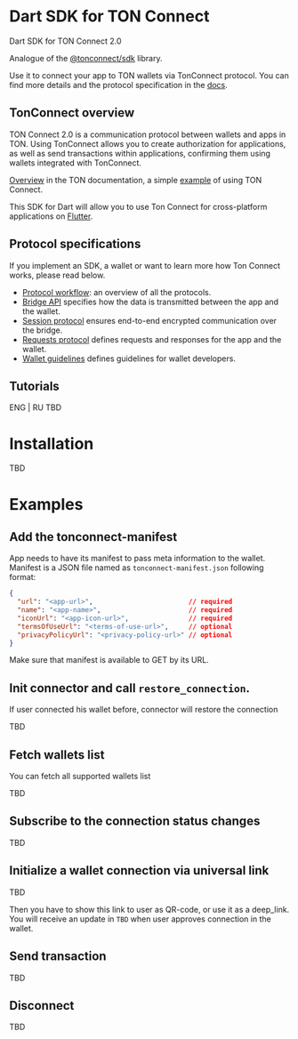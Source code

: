 # Dart SDK for TON Connect

Dart SDK for TON Connect 2.0

Analogue of the [@tonconnect/sdk](https://github.com/ton-connect/sdk/tree/main/packages/sdk) library.

Use it to connect your app to TON wallets via TonConnect protocol. You can find more details and the protocol specification in the [docs](https://github.com/ton-connect/docs).

## TonConnect overview

TON Connect 2.0 is a communication protocol between wallets and apps in TON. Using TonConnect allows you to create authorization for applications, as well as send transactions within applications, confirming them using wallets integrated with TonConnect.

[Overview](https://docs.ton.org/develop/dapps/ton-connect/) in the TON documentation, a simple [example](https://docs.ton.org/develop/dapps/ton-connect/integration) of using TON Connect.

This SDK for Dart will allow you to use Ton Connect for cross-platform applications on [Flutter](https://flutter.dev/).

## Protocol specifications

If you implement an SDK, a wallet or want to learn more how Ton Connect works, please read below.

* [Protocol workflow](workflows.md): an overview of all the protocols.
* [Bridge API](bridge.md) specifies how the data is transmitted between the app and the wallet.
* [Session protocol](session.md) ensures end-to-end encrypted communication over the bridge.
* [Requests protocol](requests-responses.md) defines requests and responses for the app and the wallet.
* [Wallet guidelines](wallet-guidelines.md) defines guidelines for wallet developers.


## Tutorials

ENG | RU TBD

# Installation

TBD

# Examples
## Add the tonconnect-manifest

App needs to have its manifest to pass meta information to the wallet. Manifest is a JSON file named as `tonconnect-manifest.json` following format:

```json
{
  "url": "<app-url>",                        // required
  "name": "<app-name>",                      // required
  "iconUrl": "<app-icon-url>",               // required
  "termsOfUseUrl": "<terms-of-use-url>",     // optional
  "privacyPolicyUrl": "<privacy-policy-url>" // optional
}
```

Make sure that manifest is available to GET by its URL.

## Init connector and call `restore_connection`.

If user connected his wallet before, connector will restore the connection

TBD

## Fetch wallets list

You can fetch all supported wallets list

TBD

## Subscribe to the connection status changes

TBD

## Initialize a wallet connection via universal link

TBD

Then you have to show this link to user as QR-code, or use it as a deep_link. You will receive an update in `TBD` when user approves connection in the wallet.

## Send transaction

TBD

## Disconnect

TBD


